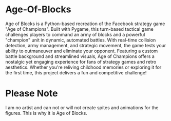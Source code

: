 # Age-Of-Blocks

Age of Blocks is a Python-based recreation of the Facebook strategy game "Age of Champions". Built with Pygame, this turn-based tactical game challenges players to command an army of blocks and a powerful "champion" unit in dynamic, automated battles. With real-time collision detection, army management, and strategic movement, the game tests your ability to outmaneuver and eliminate your opponent. Featuring a custom battle background and streamlined visuals, Age of Champions offers a nostalgic yet engaging experience for fans of strategy games and retro aesthetics. Whether you're reliving childhood memories or exploring it for the first time, this project delivers a fun and competitive challenge!

# Please Note

I am no artist and can not or will not create spites and animations for the figures. This is why it is Age of Blocks.
